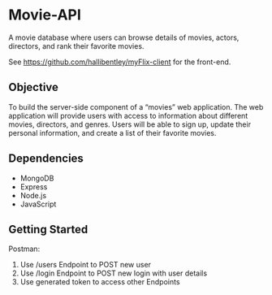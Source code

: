 # Movie-API
A movie database where users can browse details of movies, actors, directors, and rank their favorite movies.  

See https://github.com/hallibentley/myFlix-client for the front-end.

## Objective
To build the server-side component of a “movies” web application. The web
  application will provide users with access to information about different
  movies, directors, and genres. Users will be able to sign up, update their
  personal information, and create a list of their favorite movies.

## Dependencies
  - MongoDB
  - Express
  - Node.js
  - JavaScript

## Getting Started
Postman:
  1. Use /users Endpoint to POST new user
  2. Use /login Endpoint to POST new login with user details
  3. Use generated token to access other Endpoints
